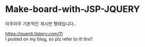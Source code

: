 # Make-board-with-JSP-JQUERY

아주아주 기본적인 게시판 형태입니다..

https://puenti.tistory.com/11 </br>
I posted on my blog, so plz refer to it! thx!!
